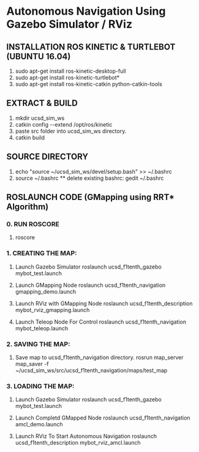 # Autonomous Navigation Using Gazebo Simulator / RViz

## INSTALLATION ROS KINETIC & TURTLEBOT (UBUNTU 16.04)

1) sudo apt-get install ros-kinetic-desktop-full
2) sudo apt-get install ros-kinetic-turtlebot*
3) sudo apt-get install ros-kinetic-catkin python-catkin-tools 

## EXTRACT & BUILD 

1) mkdir ucsd_sim_ws
2) catkin config --extend /opt/ros/kinetic 
3) paste src folder into ucsd_sim_ws directory.
4) catkin build

## SOURCE DIRECTORY

1) echo "source ~/ucsd_sim_ws/devel/setup.bash" >> ~/.bashrc
2) source ~/.bashrc
** delete existing bashrc:  gedit ~/.bashrc

## ROSLAUNCH CODE (GMapping using RRT* Algorithm)

### 0. RUN ROSCORE 
1) roscore

### 1. CREATING THE MAP:

1) Launch Gazebo Simulator
roslaunch ucsd_f1tenth_gazebo mybot_test.launch

2) Launch GMapping Node
roslaunch ucsd_f1tenth_navigation gmapping_demo.launch

3) Launch RViz with GMapping Node
roslaunch ucsd_f1tenth_description mybot_rviz_gmapping.launch

4) Launch Teleop Node For Control
roslaunch ucsd_f1tenth_navigation mybot_teleop.launch

### 2. SAVING THE MAP:

1) Save map to ucsd_f1tenth_navigation directory.
rosrun map_server map_saver -f ~/ucsd_sim_ws/src/ucsd_f1tenth_navigation/maps/test_map

### 3. LOADING THE MAP:

1) Launch Gazebo Simulator
roslaunch ucsd_f1tenth_gazebo mybot_test.launch

2) Launch Completd GMapped Node
roslaunch ucsd_f1tenth_navigation amcl_demo.launch

3) Launch RViz To Start Autonomous Navigation
roslaunch ucsd_f1tenth_description mybot_rviz_amcl.launch
